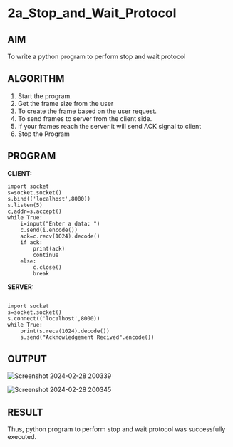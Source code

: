# 2a_Stop_and_Wait_Protocol
## AIM 
To write a python program to perform stop and wait protocol
## ALGORITHM
1. Start the program.
2. Get the frame size from the user
3. To create the frame based on the user request.
4. To send frames to server from the client side.
5. If your frames reach the server it will send ACK signal to client
6. Stop the Program
## PROGRAM
**CLIENT:**
```
import socket 
s=socket.socket() 
s.bind(('localhost',8000))
s.listen(5) 
c,addr=s.accept() 
while True: 
    i=input("Enter a data: ") 
    c.send(i.encode()) 
    ack=c.recv(1024).decode() 
    if ack: 
        print(ack) 
        continue 
    else: 
        c.close() 
        break
```
**SERVER:**
```
 
import socket 
s=socket.socket() 
s.connect(('localhost',8000)) 
while True: 
    print(s.recv(1024).decode()) 
    s.send("Acknowledgement Recived".encode())
```
## OUTPUT
![Screenshot 2024-02-28 200339](https://github.com/rkpriyadharshini0420/2a_Stop_and_Wait_Protocol/assets/151533322/67ddac48-6887-46b1-a5f7-4450045ea6b7)

![Screenshot 2024-02-28 200345](https://github.com/rkpriyadharshini0420/2a_Stop_and_Wait_Protocol/assets/151533322/e0883b54-d84c-4790-a2ee-09363927dd85)





## RESULT
Thus, python program to perform stop and wait protocol was successfully executed.
